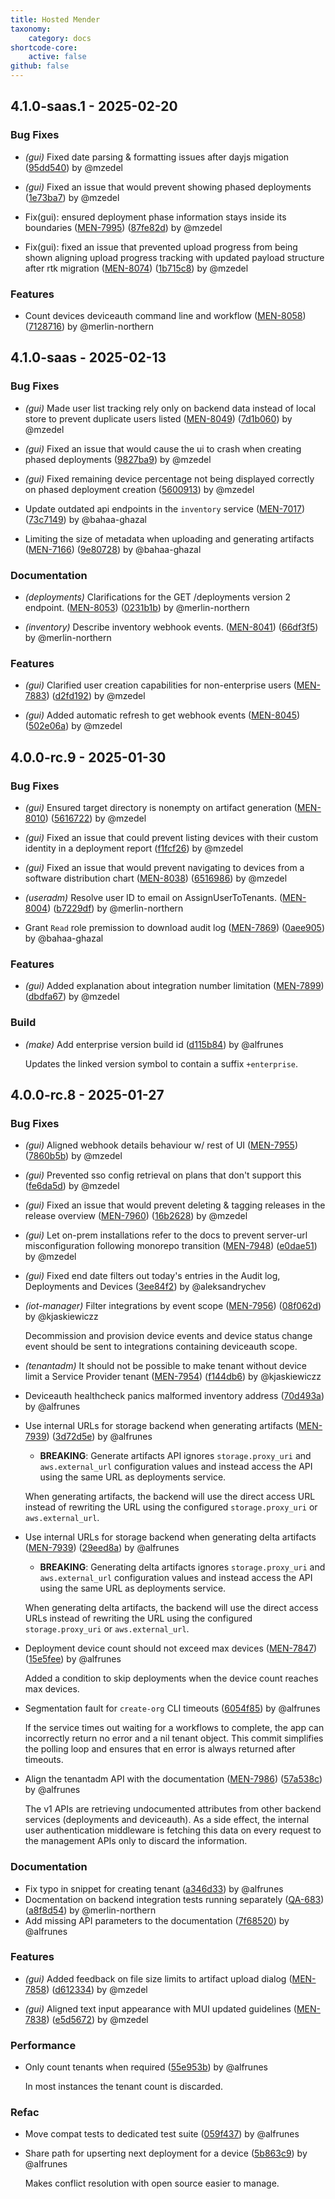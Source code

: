 ```yaml
---
title: Hosted Mender
taxonomy:
    category: docs
shortcode-core:
    active: false
github: false
---
```


## 4.1.0-saas.1 - 2025-02-20


### Bug Fixes


- *(gui)* Fixed date parsing & formatting issues after dayjs migation
([95dd540](https://github.com/mendersoftware/mender-server-enterprise/commit/95dd5400cc14888ae965feeba48c21bef7e4b901))  by @mzedel

- *(gui)* Fixed an issue that would prevent showing phased deployments
([1e73ba7](https://github.com/mendersoftware/mender-server-enterprise/commit/1e73ba734acbb33f2432d0b209a4baafd669651d))  by @mzedel

- Fix(gui): ensured deployment phase information stays inside its boundaries
([MEN-7995](https://northerntech.atlassian.net/browse/MEN-7995)) ([87fe82d](https://github.com/mendersoftware/mender-server-enterprise/commit/87fe82d7467cdcaf95397f0e37889167456f105b))  by @mzedel

- Fix(gui): fixed an issue that prevented upload progress from being shown
  aligning upload progress tracking with updated payload structure after rtk migration
([MEN-8074](https://northerntech.atlassian.net/browse/MEN-8074)) ([1b715c8](https://github.com/mendersoftware/mender-server-enterprise/commit/1b715c82aa75e016a681038459bfadb6f3ae89cd))  by @mzedel




### Features


- Count devices deviceauth command line and workflow
([MEN-8058](https://northerntech.atlassian.net/browse/MEN-8058)) ([7128716](https://github.com/mendersoftware/mender-server-enterprise/commit/7128716912a562e28e52f1638ee6224273bb0dc5))  by @merlin-northern






## 4.1.0-saas - 2025-02-13


### Bug Fixes


- *(gui)* Made user list tracking rely only on backend data instead of local store to prevent duplicate users listed
([MEN-8049](https://northerntech.atlassian.net/browse/MEN-8049)) ([7d1b060](https://github.com/mendersoftware/mender-server-enterprise/commit/7d1b060d096ff2549305cc0f453d8a35b21257b0))  by @mzedel

- *(gui)* Fixed an issue that would cause the ui to crash when creating phased deployments
 ([9827ba9](https://github.com/mendersoftware/mender-server-enterprise/commit/9827ba928889f52e7eb4216b68707386c082dc74))  by @mzedel

- *(gui)* Fixed remaining device percentage not being displayed correctly on phased deployment creation
 ([5600913](https://github.com/mendersoftware/mender-server-enterprise/commit/560091349c778c288ad1bdc5a8bcd9b54c39f399))  by @mzedel

- Update outdated api endpoints in the `inventory` service
([MEN-7017](https://northerntech.atlassian.net/browse/MEN-7017)) ([73c7149](https://github.com/mendersoftware/mender-server-enterprise/commit/73c714951a61642b2fc100214c61e5f66c27ee0c))  by @bahaa-ghazal
- Limiting the size of metadata when uploading and generating artifacts
([MEN-7166](https://northerntech.atlassian.net/browse/MEN-7166)) ([9e80728](https://github.com/mendersoftware/mender-server-enterprise/commit/9e8072874c94da9e7a3659207e08c6a05fc48cc4))  by @bahaa-ghazal




### Documentation


- *(deployments)* Clarifications for the GET /deployments version 2 endpoint.
([MEN-8053](https://northerntech.atlassian.net/browse/MEN-8053)) ([0231b1b](https://github.com/mendersoftware/mender-server-enterprise/commit/0231b1b1786a7c341d0b56544e17e952c4bd5059))  by @merlin-northern

- *(inventory)* Describe inventory webhook events.
([MEN-8041](https://northerntech.atlassian.net/browse/MEN-8041)) ([66df3f5](https://github.com/mendersoftware/mender-server-enterprise/commit/66df3f5532e8743176365c992f74afa2781bbf15))  by @merlin-northern





### Features


- *(gui)* Clarified user creation capabilities for non-enterprise users
([MEN-7883](https://northerntech.atlassian.net/browse/MEN-7883)) ([d2fd192](https://github.com/mendersoftware/mender-server-enterprise/commit/d2fd192e8c09443dabb694288d73636853b02d86))  by @mzedel

- *(gui)* Added automatic refresh to get webhook events
([MEN-8045](https://northerntech.atlassian.net/browse/MEN-8045)) ([502e06a](https://github.com/mendersoftware/mender-server-enterprise/commit/502e06aab96f3ce980cd6fe197a2fd6d7e99233a))  by @mzedel







## 4.0.0-rc.9 - 2025-01-30


### Bug Fixes


- *(gui)* Ensured target directory is nonempty on artifact generation
([MEN-8010](https://northerntech.atlassian.net/browse/MEN-8010)) ([5616722](https://github.com/mendersoftware/mender-server-enterprise/commit/561672221f31d0be257c4e1da98c63eda40f792d))  by @mzedel

- *(gui)* Fixed an issue that could prevent listing devices with their custom identity in a deployment report
 ([f1fcf26](https://github.com/mendersoftware/mender-server-enterprise/commit/f1fcf26f33a3ae458e60f994fed60231d75abd5c))  by @mzedel

- *(gui)* Fixed an issue that would prevent navigating to devices from a software distribution chart
([MEN-8038](https://northerntech.atlassian.net/browse/MEN-8038)) ([6516986](https://github.com/mendersoftware/mender-server-enterprise/commit/6516986b82ce08ecdfd9ed3c790590796c60da2d))  by @mzedel

- *(useradm)* Resolve user ID to email on AssignUserToTenants.
([MEN-8004](https://northerntech.atlassian.net/browse/MEN-8004)) ([b7229df](https://github.com/mendersoftware/mender-server-enterprise/commit/b7229df43e563cd6fed0ddaab074fb4cae1cb4fd))  by @merlin-northern

- Grant `Read` role premission to download audit log
([MEN-7869](https://northerntech.atlassian.net/browse/MEN-7869)) ([0aee905](https://github.com/mendersoftware/mender-server-enterprise/commit/0aee905cd5bf48b5951ad8143852d648705d8b80))  by @bahaa-ghazal




### Features


- *(gui)* Added explanation about integration number limitation
([MEN-7899](https://northerntech.atlassian.net/browse/MEN-7899)) ([dbdfa67](https://github.com/mendersoftware/mender-server-enterprise/commit/dbdfa672a62eb30745fb4b0e73bea7d345644932))  by @mzedel





### Build


- *(make)* Add enterprise version build id
 ([d115b84](https://github.com/mendersoftware/mender-server-enterprise/commit/d115b848f436aa119f29ad79b8cd7e86b90c8666))  by @alfrunes


  Updates the linked version symbol to contain a suffix `+enterprise`.







## 4.0.0-rc.8 - 2025-01-27


### Bug Fixes


- *(gui)* Aligned webhook details behaviour w/ rest of UI
([MEN-7955](https://northerntech.atlassian.net/browse/MEN-7955)) ([7860b5b](https://github.com/mendersoftware/mender-server-enterprise/commit/7860b5b40c698b580f5a299ee8c9206490ea5710))  by @mzedel

- *(gui)* Prevented sso config retrieval on plans that don't support this
 ([fe6da5d](https://github.com/mendersoftware/mender-server-enterprise/commit/fe6da5dbea68222226ab01f52df7e5975fedc09d))  by @mzedel

- *(gui)* Fixed an issue that would prevent deleting & tagging releases in the release overview
([MEN-7960](https://northerntech.atlassian.net/browse/MEN-7960)) ([16b2628](https://github.com/mendersoftware/mender-server-enterprise/commit/16b2628feaf39eba631b5ab013bf3eeecfa95217))  by @mzedel

- *(gui)* Let on-prem installations refer to the docs to prevent server-url misconfiguration following monorepo transition
([MEN-7948](https://northerntech.atlassian.net/browse/MEN-7948)) ([e0dae51](https://github.com/mendersoftware/mender-server-enterprise/commit/e0dae512f67f08f312a61bd3be8192b7bbb7d6db))  by @mzedel

- *(gui)* Fixed end date filters out today's entries in the Audit log, Deployments and Devices
 ([3ee84f2](https://github.com/mendersoftware/mender-server-enterprise/commit/3ee84f2d743b51462f72e68efeae870a51c4d12c))  by @aleksandrychev

- *(iot-manager)* Filter integrations by event scope
([MEN-7956](https://northerntech.atlassian.net/browse/MEN-7956)) ([08f062d](https://github.com/mendersoftware/mender-server-enterprise/commit/08f062db0f1b033bd4cae2052e7b7335e8d56df3))  by @kjaskiewiczz


  Decommission and provision device events and device status change
  event should be sent to integrations containing deviceauth scope.

- *(tenantadm)* It should not be possible to make tenant without device limit a Service Provider tenant
([MEN-7954](https://northerntech.atlassian.net/browse/MEN-7954)) ([f144db6](https://github.com/mendersoftware/mender-server-enterprise/commit/f144db677152250baa47ebede394fe8f85ee7d52))  by @kjaskiewiczz

- Deviceauth healthcheck panics malformed inventory address
 ([70d493a](https://github.com/mendersoftware/mender-server-enterprise/commit/70d493a6913827d893758cd481a535de67fbeff9))  by @alfrunes
- Use internal URLs for storage backend when generating artifacts
([MEN-7939](https://northerntech.atlassian.net/browse/MEN-7939)) ([3d72d5e](https://github.com/mendersoftware/mender-server-enterprise/commit/3d72d5e5b0294a3dcf3faa4413104ef27f95ba19))  by @alfrunes
  - **BREAKING**: Generate artifacts API ignores `storage.proxy_uri` and
`aws.external_url` configuration values and instead access the API using
the same URL as deployments service.


  When generating artifacts, the backend will use the direct access URL
  instead of rewriting the URL using the configured `storage.proxy_uri` or
  `aws.external_url`.
- Use internal URLs for storage backend when generating delta artifacts
([MEN-7939](https://northerntech.atlassian.net/browse/MEN-7939)) ([29eed8a](https://github.com/mendersoftware/mender-server-enterprise/commit/29eed8a37aba778309aca862135f13069abc1151))  by @alfrunes
  - **BREAKING**: Generating delta artifacts ignores `storage.proxy_uri`
and `aws.external_url` configuration values and instead access the API
using the same URL as deployments service.


  When generating delta artifacts, the backend will use the direct access
  URLs instead of rewriting the URL using the configured
  `storage.proxy_uri` or `aws.external_url`.
- Deployment device count should not exceed max devices
([MEN-7847](https://northerntech.atlassian.net/browse/MEN-7847)) ([15e5fee](https://github.com/mendersoftware/mender-server-enterprise/commit/15e5feec727e4257a1ee4345265146a194edb4ab))  by @alfrunes


  Added a condition to skip deployments when the device count reaches max
  devices.
- Segmentation fault for `create-org` CLI timeouts
 ([6054f85](https://github.com/mendersoftware/mender-server-enterprise/commit/6054f855a32e45b3d08f6f06fb15965e1a772b03))  by @alfrunes


  If the service times out waiting for a workflows to complete, the app
  can incorrectly return no error and a nil tenant object.
  This commit simplifies the polling loop and ensures that en error is
  always returned after timeouts.
- Align the tenantadm API with the documentation
([MEN-7986](https://northerntech.atlassian.net/browse/MEN-7986)) ([57a538c](https://github.com/mendersoftware/mender-server-enterprise/commit/57a538cda76a43b93d5a4a5bb191e63a42f40972))  by @alfrunes


  The v1 APIs are retrieving undocumented attributes from other backend
  services (deployments and deviceauth). As a side effect, the internal
  user authentication middleware is fetching this data on every request
  to the management APIs only to discard the information.




### Documentation


- Fix typo in snippet for creating tenant
 ([a346d33](https://github.com/mendersoftware/mender-server-enterprise/commit/a346d33781086d157d831478cfb64bebeef6c3bd))  by @alfrunes
- Docmentation on backend integration tests running separately
([QA-683](https://northerntech.atlassian.net/browse/QA-683)) ([a8f8d54](https://github.com/mendersoftware/mender-server-enterprise/commit/a8f8d545573100186fba953c7179592a23196b23))  by @merlin-northern
- Add missing API parameters to the documentation
 ([7f68520](https://github.com/mendersoftware/mender-server-enterprise/commit/7f68520e8dd4c102b78735b68c0bdbfb986685c7))  by @alfrunes




### Features


- *(gui)* Added feedback on file size limits to artifact upload dialog
([MEN-7858](https://northerntech.atlassian.net/browse/MEN-7858)) ([d612334](https://github.com/mendersoftware/mender-server-enterprise/commit/d612334ebfae6b1a3d416016ee500b89daa70804))  by @mzedel

- *(gui)* Aligned text input appearance with MUI updated guidelines
([MEN-7838](https://northerntech.atlassian.net/browse/MEN-7838)) ([e5d5672](https://github.com/mendersoftware/mender-server-enterprise/commit/e5d56720b901a451fa47a514424f710763b50291))  by @mzedel





### Performance


- Only count tenants when required
 ([55e953b](https://github.com/mendersoftware/mender-server-enterprise/commit/55e953b3b9112fadd04abe3bfe350afd27b23042))  by @alfrunes


  In most instances the tenant count is discarded.




### Refac


- Move compat tests to dedicated test suite
 ([059f437](https://github.com/mendersoftware/mender-server-enterprise/commit/059f4375d3b33073e711fdbf81212a2cd5dacfbb))  by @alfrunes
- Share path for upserting next deployment for a device
 ([5b863c9](https://github.com/mendersoftware/mender-server-enterprise/commit/5b863c951945528f090b55694d1d18c707940bfa))  by @alfrunes


  Makes conflict resolution with open source easier to manage.





